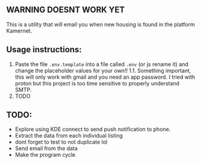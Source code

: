 ## WARNING DOESNT WORK YET

This is a utility that will email you when new housing is found in the platform Kamernet.

## Usage instructions: 
1. Paste the file `.env.template` into a file called `.env` (or js rename it) and change the placeholder values for your own!!
1.1. Something important, this will only work with gmail and you need an app password. I tried with proton but this project is too time sensitive to properly understand SMTP. 
2. TODO

## TODO: 
- Explore using KDE connect to send push notification to phone. 
- Extract the data from each individual listing
- dont forget to test to not duplicate lol
- Send email from the data
- Make the program cycle
